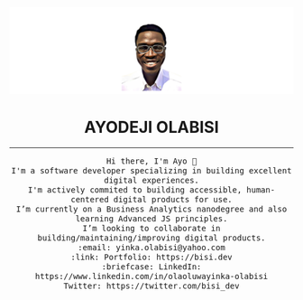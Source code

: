 <img src="https://raw.githubusercontent.com/bisi-dev/bisi-dev/main/banner.png"/>
<h1 align="center"> AYODEJI OLABISI </h1>
<hr></hr>
<p align="center">
  <samp>
    Hi there, I'm Ayo 👋<br>
    I'm a software developer specializing in building excellent digital experiences. <br>
    I'm actively commited to building accessible, human-centered digital products for use. <br>
    I’m currently on a Business Analytics nanodegree and also learning Advanced JS principles. <br>
    I’m looking to collaborate in building/maintaining/improving digital products. <br>
    :email:	yinka.olabisi@yahoo.com <br>
    :link: Portfolio: https://bisi.dev <br>
    :briefcase: LinkedIn: https://www.linkedin.com/in/olaoluwayinka-olabisi <br>
     Twitter: https://twitter.com/bisi_dev
  </samp>
</p>




<!--
**bisithegeek/bisithegeek** is a ✨ _special_ ✨ repository because its `README.md` (this file) appears on your GitHub profile.

- 💻 I am a full-stack developer (MERN stack)
- 📐 I am obsessed with the clean code architecture by Bob Martin 

### What are my principles?
- Clean code architecture
- Building using microservices
- Agile workflow

### What am I learning currently?
- Typescript
- Tableau
- React
- Advanced CSS techniques
- Advanced Node JS principles

### ⚡ 2021 Goals
- 🧑‍💻 Become a professional software engineer
- 📊 Build a career in data science (python)
- 📚 Read a book every week

Here are some ideas to get you started:

- 🔭 I’m currently working on ...
- 🌱 I’m currently learning ...
- 👯 I’m looking to collaborate on ...
- 🤔 I’m looking for help with ...
- 💬 Ask me about ...
- 📫 How to reach me: ...
- 😄 Pronouns: ...
- ⚡ Fun fact: ...
-->
